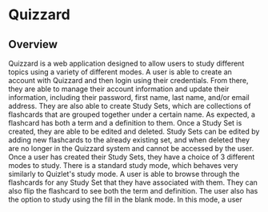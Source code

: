 # Quizzard

## Overview
Quizzard is a web application designed to allow users to study different topics using a variety of different modes. A user is able to create an account with Quizzard and then login using their credentials. From there, they are able to manage their account information and update their information, including their password, first name, last name, and/or email address. They are also able to create Study Sets, which are collections of flashcards that are grouped together under a certain name. As expected, a flashcard has both a term and a definition to them. Once a Study Set is created, they are able to be edited and deleted. Study Sets can be edited by adding new flashcards to the already existing set, and when deleted they are no longer in the Quizzard system and cannot be accessed by the user. Once a user has created their Study Sets, they have a choice of 3 different modes to study. There is a standard study mode, which behaves very similarly to Quizlet's study mode. A user is able to browse through the flashcards for any Study Set that they have associated with them. They can also flip the flashcard to see both the term and definition. The user also has the option to study using the fill in the blank mode. In this mode, a user
